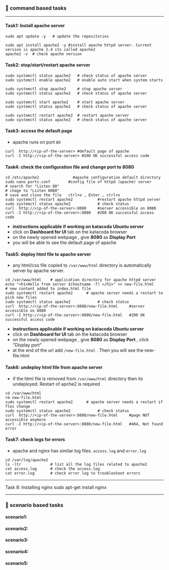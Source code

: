 ### :camel: command based tasks
---
#### Task1: Install apache server
```
sudo apt update -y   # update the repositories

sudo apt install apache2 -y #install apache httpd server. Current version is apache 2.4 its called apache2 
apache2 -v  # check apache version

```
#### Task2: stop/start/restart apache server
```
sudo systemctl status apache2   # check status of apache server
sudo systemctl enable apache2   # enable auto start when system starts

sudo systemctl stop apache2     # stop apache server
sudo systemctl status apache2   # check status of apache server

sudo systemctl start apache2    # start apache server
sudo systemctl status apache2   # check status of apache server

sudo systemctl restart apache2  # restart apache server
sudo systemctl status apache2   # check status of apache server
```

#### Task3: access the default page
* apache runs on port `80`
```
curl  http://<ip-of-the-server> #default page of apache 
curl -I http://<ip-of-the-server> #200 OK successful access code
```

#### Task4: check the configuration file and change port to 8080
```
cd /etc/apache2               #apache configuration default directory
sudo nano ports.conf        #config file of httpd (apache) server
# search for "Listen 80"
# chage to "Listen 8080"    
# save and close the file   ctrl+o , Enter , ctrl+x
sudo systemctl restart apache2           #restart apache httpd server
sudo systemctl status apache2            # check status
curl  http://<ip-of-the-server>:8080     #server accessible on 8080
curl -I http://<ip-of-the-server>:8080   #200 OK successful access code
```
* __instructions applicable if working on katacoda Ubuntu server__
* click on __Dashboard for UI__ tab on the katacoda browser
* on the newly opened webpage , give __8080__ as __Display Port__
* you will be able to see the default page of apache
#### Task5: deploy html file to apache server
* any html/css file copied to `/var/www/html` directory is automatically server by apache server.
```
cd /var/www/html    # application directory for apache httpd server
echo "<h1>Hello from server $(hostname -f) </h1>" >> new-file.html     # new content added to index.html file 
sudo systemctl restart apache2      # apache server needs a restart to pick new files
sudo systemctl status apache2            # check status
curl  http://<ip-of-the-server>:8080/new-file.html     #server accessible on 8080
curl -I http://<ip-of-the-server>:8080/new-file.html   #200 OK successful access code
```
* __instructions applicable if working on katacoda Ubuntu server__
* click on __Dashboard for UI__ tab on the katacoda browser
* on the newly opened webpage , give __8080__ as __Display Port__ , click "Display port"
* at the end of the url add `/new-file.html` . Then you will see the new-file.html
#### Task6: undeploy html file from apache server
* if the html file is removed from `/var/www/html` directory then its undeployed. Restart of apche2 is required
```
cd /var/www/html
rm new-file.html
sudo systemctl restart apache2      # apache server needs a restart if fles change
sudo systemctl status apache2            # check status
curl  http://<ip-of-the-server>:8080/new-file.html     #page NOT accessible anymore
curl -I http://<ip-of-the-server>:8080/new-file.html   #404, Not found error
```
#### Task7: check logs for errors
* apache and nginx has similar log files. `access.log` and `error.log`
```
cd /var/log/apache2
ls -ltr             # list all the log files related to apache2
cat access.log      # check the access.log
cat error.log       # check error log to troubleshoot errors
```
---

Task 8: Installing nginx
sudo apt-get install nginx

---
### :rocket: scenario based tasks 
#### scenario1: 
#### scenario2: 
#### scenario3: 
#### scenario4: 
#### scenario5: 
